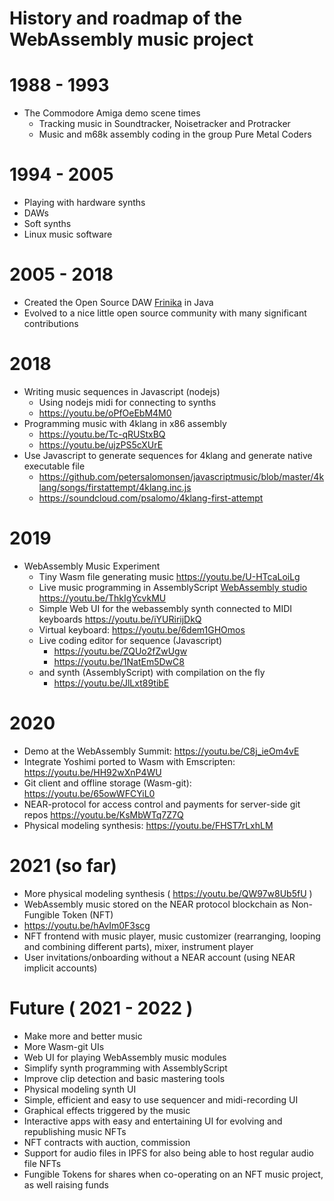 History and roadmap of the WebAssembly music project
====================================================

# 1988 - 1993

- The Commodore Amiga demo scene times
  - Tracking music in Soundtracker, Noisetracker and Protracker
  - Music and m68k assembly coding in the group Pure Metal Coders

# 1994 - 2005

- Playing with hardware synths
- DAWs
- Soft synths
- Linux music software

# 2005 - 2018

- Created the Open Source DAW [Frinika](https://frinika.com) in Java
- Evolved to a nice little open source community with many significant contributions

# 2018

- Writing music sequences in Javascript (nodejs)
  - Using nodejs midi for connecting to synths
  - https://youtu.be/oPfOeEbM4M0
- Programming music with 4klang in x86 assembly
  - https://youtu.be/Tc-qRUStxBQ
  - https://youtu.be/ujzPS5cXUrE
- Use Javascript to generate sequences for 4klang and generate native executable file
  - https://github.com/petersalomonsen/javascriptmusic/blob/master/4klang/songs/firstattempt/4klang.inc.js
  - https://soundcloud.com/psalomo/4klang-first-attempt

# 2019

- WebAssembly Music Experiment
  - Tiny Wasm file generating music https://youtu.be/U-HTcaLoiLg
  - Live music programming in AssemblyScript [WebAssembly studio](https://webassembly.studio/) https://youtu.be/ThkIgYcvkMU
  - Simple Web UI for the webassembly synth connected to MIDI keyboards https://youtu.be/iYURirijDkQ
  - Virtual keyboard: https://youtu.be/6dem1GHOmos
  - Live coding editor for sequence (Javascript)
    - https://youtu.be/ZQUo2fZwUgw
    - https://youtu.be/1NatEm5DwC8
  - and synth (AssemblyScript) with compilation on the fly
    - https://youtu.be/JlLxt89tibE
  
# 2020

- Demo at the WebAssembly Summit: https://youtu.be/C8j_ieOm4vE
- Integrate Yoshimi ported to Wasm with Emscripten: https://youtu.be/HH92wXnP4WU
- Git client and offline storage (Wasm-git): https://youtu.be/65owWFCYiL0
- NEAR-protocol for access control and payments for server-side git repos https://youtu.be/KsMbWTq7Z7Q
- Physical modeling synthesis: https://youtu.be/FHST7rLxhLM

# 2021 (so far)

- More physical modeling synthesis ( https://youtu.be/QW97w8Ub5fU )
- WebAssembly music stored on the NEAR protocol blockchain as Non-Fungible Token (NFT)
- https://youtu.be/hAvIm0F3scg
- NFT frontend with music player, music customizer (rearranging, looping and combining different parts), mixer, instrument player
- User invitations/onboarding without a NEAR account (using NEAR implicit accounts)

# Future ( 2021 - 2022 )

- Make more and better music
- More Wasm-git UIs
- Web UI for playing WebAssembly music modules
- Simplify synth programming with AssemblyScript
- Improve clip detection and basic mastering tools
- Physical modeling synth UI
- Simple, efficient and easy to use sequencer and midi-recording UI
- Graphical effects triggered by the music
- Interactive apps with easy and entertaining UI for evolving and republishing music NFTs
- NFT contracts with auction, commission
- Support for audio files in IPFS for also being able to host regular audio file NFTs
- Fungible Tokens for shares when co-operating on an NFT music project, as well raising funds
